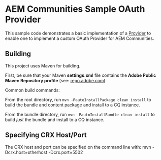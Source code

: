 AEM Communities Sample OAuth Provider
========
This sample code demonstrates a basic implementation of a [Provider](https://docs.adobe.com/docs/en/aem/6-1/ref/javadoc/com/adobe/granite/auth/oauth/Provider.html "Provider Interface Javadoc") to enable one to implement a custom OAuth Provider for AEM Communities.

Building
--------

This project uses Maven for building. 

First, be sure that your Maven **settings.xml** file contains the **Adobe Public Maven Repository profile** (see:  [repo.adobe.com](https://repo.adobe.com "Adobe Public Maven Repository"))


Common build commands:

From the root directory, run ``mvn -PautoInstallPackage clean install`` to build the bundle and content package and install to a CQ instance.

From the bundle directory, run ``mvn -PautoInstallBundle clean install`` to build *just* the bundle and install to a CQ instance.


Specifying CRX Host/Port
------------------------

The CRX host and port can be specified on the command line with:
mvn -Dcrx.host=otherhost -Dcrx.port=5502 <goals>



